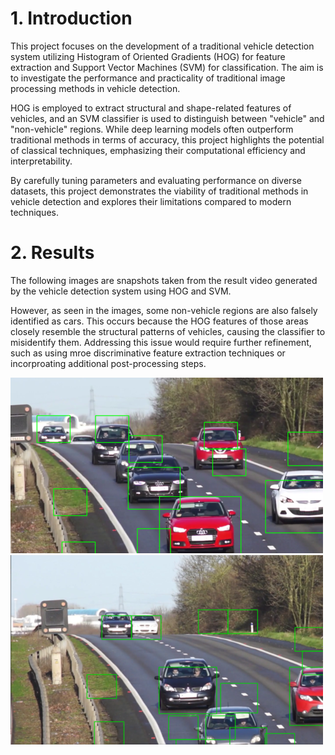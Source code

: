 # 1. Introduction


This project focuses on the development of a traditional vehicle detection system utilizing Histogram of Oriented Gradients (HOG) for feature extraction and Support Vector Machines (SVM) for classification. The aim is to investigate the performance and practicality of traditional image processing methods in vehicle detection.

HOG is employed to extract structural and shape-related features of vehicles, and an SVM classifier is used to distinguish between "vehicle" and "non-vehicle" regions. While deep learning models often outperform traditional methods in terms of accuracy, this project highlights the potential of classical techniques, emphasizing their computational efficiency and interpretability.

By carefully tuning parameters and evaluating performance on diverse datasets, this project demonstrates the viability of traditional methods in vehicle detection and explores their limitations compared to modern techniques.


# 2. Results


The following images are snapshots taken from the result video generated by the vehicle detection system using HOG and SVM.

However, as seen in the images, some non-vehicle regions are also falsely identified as cars. This occurs because the HOG features of those areas closely resemble the structural patterns of vehicles, causing the classifier to misidentify them. Addressing this issue would require further refinement, such as using mroe discriminative feature extraction techniques or incorproating additional post-processing steps.

![detected images](./img/HOG_SVM_1.png) ![detected images](./img/HOG_SVM_2.png)
